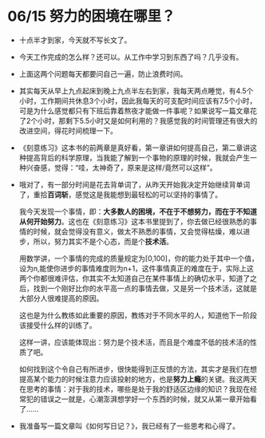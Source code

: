 # 06/15 努力的困境在哪里？

* 十点半才到家，今天就不写长文了。

* 今天工作完成的怎么样？还可以。从工作中学习到东西了吗？几乎没有。

* 上面这两个问题每天都要问自己一遍，防止浪费时间。

* 其实每天从早上九点起床到晚上九点半左右到家，我每天两点睡觉，有4.5个小时，工作期间共休息3个小时，因此我每天的可支配时间应该有7.5个小时，可是为什么感觉都只有下班后靠着熬夜才能做一件事呢？如果说写一篇文章花了2个小时，那剩下5.5小时又是如何利用的？我感觉我的时间管理还有很大的改进空间，得花时间梳理一下。

* 《刻意练习》这本书的前两章是真好看，第一章讲如何提高自己，第二章讲这种提高背后的科学原理，当我能了解到一个事物的原理的时候，我就会产生一种兴奋感，觉得：“哇，太神奇了，原来是这样/竟然可以这样”。

* 哦对了，有一部分时间是花去背单词了，从昨天开始我决定开始继续背单词了，重拾**百词斩**，感觉这是我能想到最轻松的可以坚持的事情了。

    我今天发现一个事情，即：**大多数人的困境，不在于不想努力，而在于不知道从何开始努力**。这也在《刻意练习》这本书里提到了，你去做已经很熟悉的事情的时候，就会觉得没有意义，做太不熟悉的事情，又会觉得枯燥，难以进步，所以，努力其实不是个心态，而是个**技术活**。
    
    用数学讲，一个事情的完成的质量规定为[0,100]，你的能力处于其中一个值，设为n,能使你进步的事情难度则为n+1，这件事情真正的难度在于，实际上这两个你都很难评估，你其实不太知道自己在某件事情上的确切水平，知道了之后，找到一个刚好比你的水平高一点的事情去做，又是另一个技术活，这就是大部分人很难提高的原因。

    这也是为什么教练如此重要的原因，教练对于不同水平的人，知道他下一阶段该接受什么样的训练了。

    这样一讲，应该能体现出：努力是个技术活，而且是个难度不低的技术活的性质了吧。
    
    如何找到这个令自己有所进步，很快能得到正反馈的方法，其实才是我们在想提高某个能力的时候注意力应该投射的地方，也是**努力上瘾**的关键。我这两天在思考的事情：对于我的技术，哪些是处于我的舒适区边缘的知识？我现在经常犯的错误之一就是，心潮澎湃想学好一个东西的时候，就又从第一章开始看了……

* 我准备写一篇文章叫《如何写日记？》，我已经有了一些思考和心得了。